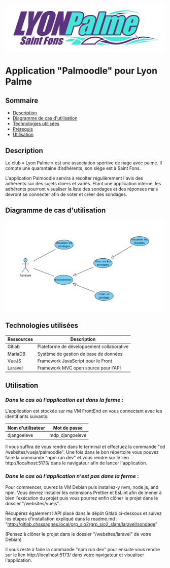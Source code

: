 ![Logo LyonPalme](logo_lp.png)

# Application "Palmoodle" pour **Lyon Palme**

## Sommaire

- [Description](#description)
- [Diagramme de cas d'utilisation](#cas)
- [Technologies utilisées](#technologies)
- [Prérequis](#prérequis)
- [Utilisation](#utilisation)


## Description <a id="description"></a>

Le club « Lyon Palme » est une association sportive de nage avec palme. Il compte une quarantaine d’adhérents, son siège est à Saint Fons.

L'application Palmoodle servira à récolter régulièrement l'avis des adhérents sur des sujets divers et variés. Etant une application interne, les adhérents pourront visualiser la liste des sondages et des réponses mais devront se connecter afin de voter et créer des sondages.

## Diagramme de cas d'utilisation<a id="cas"></a>

![Diagramme](cas_palmoodle.webp)

## Technologies utilisées <a id="technologies"></a>

| Ressources | Description |
| ------ | ------ |
| Gitlab | Plateforme de développement collaborative |
| MariaDB | Système de gestion de base de données |
| VueJS | Framework JavaScript pour le Front |
| Laravel | Framework MVC open source pour l'API |


## Utilisation <a id="utilisation"></a>

### _Dans le cas où l'application est dans la ferme_ :

L'application est stockée sur ma VM FrontEnd en vous connectant avec les identifiants suivants:

| Nom d'utilisateur | Mot de passe |
| ------ | ------ |
| djangoeleve | mdp_djangoeleve |

Il vous suffira de vous rendre dans le terminal et effectuez la commande "cd /websites/vuejs/palmoodle". Une fois dans le bon répertoire vous pouvez faire la commande "npm run dev" et vous rendre sur le lien http://localhost:5173/ dans le navigateur afin de lancer l'application.

### _Dans le cas où l'application n'est pas dans la ferme_ :

Pour commencer, ouvrez la VM Debian puis installez-y nvm, node.js, and npm. Vous devrez installer les extensions Prettier et EsLint afin de mener à bien l'exécution du projet puis vous pourrez enfin clôner le projet dans le dossier "/websites/vuejs".

Récupérez également l'API placé dans le dépôt Gitlab ci-dessous et suivez les étapes d'installation expliqué dans le readme.md :
"http://gitlab.chassagnes.local/grp_sio2/grp_sio2_slam/laravel/sondage"

(Pensez à clôner le projet dans le dossier "/websites/laravel" de votre Debian)

Il vous reste à faire la commande "npm run dev" pour ensuite vous rendre sur le lien http://localhost:5173/ dans votre navigateur et visualiser l'application.

